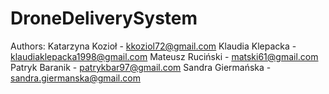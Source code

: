 # DroneDeliverySystem

Authors:
Katarzyna Kozioł - kkoziol72@gmail.com
Klaudia Klepacka - klaudiaklepacka1998@gmail.com
Mateusz Ruciński - matski61@gmail.com
Patryk Baranik - patrykbar97@gmail.com
Sandra Giermańska - sandra.giermanska@gmail.com
